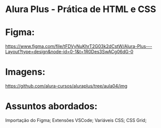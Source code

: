 # Alura Plus - Prática de HTML e CSS

# Figma:

https://www.figma.com/file/tFDVyNuKhrT2G03k2dCstW/Alura-Plus---Layout?type=design&node-id=0-1&t=1R0Des3SwACg06dG-0

# Imagens:

https://github.com/alura-cursos/aluraplus/tree/aula04/img

# Assuntos abordados:

Importação do Figma;
Extensões VSCode;
Variáveis CSS;
CSS Grid;
